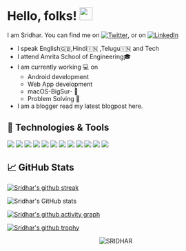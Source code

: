 
# Hello, folks! <img src="https://raw.githubusercontent.com/MartinHeinz/MartinHeinz/master/wave.gif" width="30px">

 I am Sridhar. You can find me on [![Twitter][1.2]][1],  or on [![LinkedIn][3.2]][3]

- I speak English🇬🇧,Hindi🇮🇳 ,Telugu🇮🇳 and Tech
- I attend Amrita School of Engineering🎓
- I am currently working 💻 on
  - Android development
  - Web App development
  - macOS-BigSur- 
  - Problem Solving 🔧
- I am a blogger read my latest blogpost here.

<!-- hello -->
	
## 🔧 Technologies & Tools
![](https://img.shields.io/badge/OS-macOS-informational?style=flat&logo=apple&logoColor=white&color=2bbc8a)
![](https://img.shields.io/badge/Editor-Android_Studio-informational?style=flat&logo=android-studio&logoColor=white&color=2bbc8a)
![](https://img.shields.io/badge/Editor-IntelliJ-informational?style=flat&logo=intellij-idea&logoColor=white&color=2bbc8a)
![](https://img.shields.io/badge/Editor-vs_code-informational?style=flat&logo=vs-code&logoColor=white&color=2bbc8a)
![](https://img.shields.io/badge/Editor-Atom-informational?style=flat&logo=atom&logoColor=white&color=2bbc8a)
![](https://img.shields.io/badge/Code-Kotlin-informational?style=flat&logo=kotlin&logoColor=white&color=2bbc8a)
![](https://img.shields.io/badge/Code-Python-informational?style=flat&logo=python&logoColor=white&color=2bbc8a)
![](https://img.shields.io/badge/Code-C-informational?style=flat&logo=c&logoColor=white&color=2bbc8a)
![](https://img.shields.io/badge/Code-C++-informational?style=flat&logo=c&logoColor=white&color=2bbc8a)
![](https://img.shields.io/badge/Code-Java-informational?style=flat&logo=java&logoColor=white&color=2bbc8a)
![](https://img.shields.io/badge/Code-JavaScript-informational?style=flat&logo=javascript&logoColor=white&color=2bbc8a)
![](https://img.shields.io/badge/Tools-MySql-informational?style=flat&logo=mysql&logoColor=white&color=2bbc8a)

## &#x1f4c8; GitHub Stats
<!--
<a href="https://github.com/sridhar-5"> 
  <img align="center" src="https://github-readme-stats.vercel.app/api/top-langs/?username=sridhar-5&theme='chartreuse-dark'&hide=html&title_color=ffffff&text_color=c9cacc&icon_color=2bbc8a&bg_color=1d1f21" />
</a>
-->

[![Sridhar's github streak](https://github-readme-streak-stats.herokuapp.com/?user=sridhar-5&theme=blue-green)](https://github.com/sridhar-5/github-readme-streak-stats)

![Sridhar's GitHub stats](https://github-readme-stats.vercel.app/api?username=sridhar-5&show_icons=true&theme=chartreuse-dark)


[![Sridhar's github activity graph](https://activity-graph.herokuapp.com/graph?username=sridhar-5&theme=react-dark)](https://github.com/sridhar-5)

[![Sridhar's github trophy](https://github-profile-trophy.vercel.app/?username=sridhar-5&row=1)](https://github.com/sridhar-5/github-profile-trophy)

<p align="center"> <img src="https://komarev.com/ghpvc/?username=sridhar-5" alt="SRIDHAR" /> </p>

<!-- icons with padding just an ordinary comment by me-->

[1.1]: http://i.imgur.com/tXSoThF.png
[2.1]: http://i.imgur.com/0o48UoR.png 

<!-- icons without padding -->

[1.2]: http://i.imgur.com/wWzX9uB.png (twitter icon without padding)
[2.2]: http://i.imgur.com/9I6NRUm.png (github icon without padding)
[3.2]: https://raw.githubusercontent.com/MartinHeinz/MartinHeinz/master/linkedin-3-16.png (LinkedIn icon without padding)


<!-- links to your social media accounts -->
<!-- just a commment that's it -->

[1]: https://twitter.com/Sridhar__05
[2]: https://github.com/sridhar-5
[3]: https://www.linkedin.com/in/venkatasridharsai-kalavalapalli-ba72a8190/

